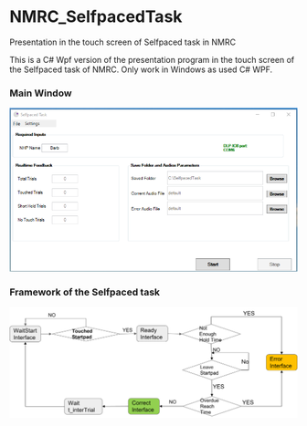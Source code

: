 # NMRC_SelfpacedTask
Presentation in the touch screen of Selfpaced task in NMRC

This is a C# Wpf version of the presentation program in the touch screen of the Selfpaced task of NMRC. Only work in Windows as used C# WPF.

### Main Window

![Alt text](mainWin.png?raw=true "Selfpaced Task Main Window")



### Framework of the Selfpaced task

![Alt text](framework.png?raw=true "Framework of the Selfpaced task")
